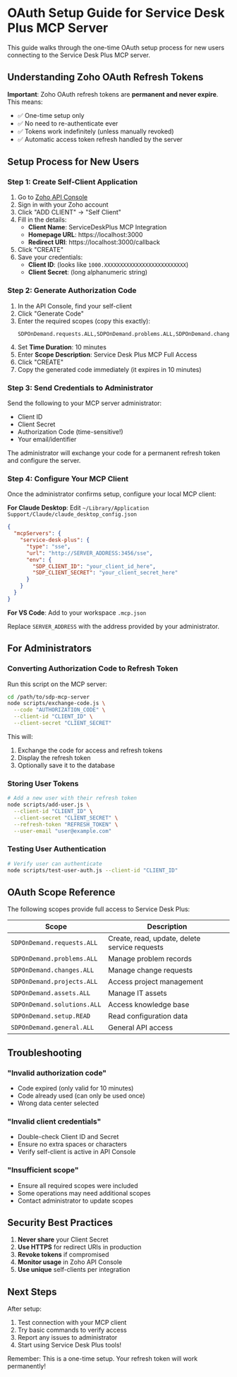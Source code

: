 # OAuth Setup Guide for Service Desk Plus MCP Server

This guide walks through the one-time OAuth setup process for new users connecting to the Service Desk Plus MCP server.

## Understanding Zoho OAuth Refresh Tokens

**Important**: Zoho OAuth refresh tokens are **permanent and never expire**. This means:
- ✅ One-time setup only
- ✅ No need to re-authenticate ever
- ✅ Tokens work indefinitely (unless manually revoked)
- ✅ Automatic access token refresh handled by the server

## Setup Process for New Users

### Step 1: Create Self-Client Application

1. Go to [Zoho API Console](https://api-console.zoho.com/)
2. Sign in with your Zoho account
3. Click "ADD CLIENT" → "Self Client"
4. Fill in the details:
   - **Client Name**: ServiceDeskPlus MCP Integration
   - **Homepage URL**: https://localhost:3000
   - **Redirect URI**: https://localhost:3000/callback
5. Click "CREATE"
6. Save your credentials:
   - **Client ID**: (looks like `1000.XXXXXXXXXXXXXXXXXXXXXXXXXX`)
   - **Client Secret**: (long alphanumeric string)

### Step 2: Generate Authorization Code

1. In the API Console, find your self-client
2. Click "Generate Code"
3. Enter the required scopes (copy this exactly):
   ```
   SDPOnDemand.requests.ALL,SDPOnDemand.problems.ALL,SDPOnDemand.changes.ALL,SDPOnDemand.projects.ALL,SDPOnDemand.assets.ALL,SDPOnDemand.solutions.ALL,SDPOnDemand.setup.READ,SDPOnDemand.general.ALL
   ```
4. Set **Time Duration**: 10 minutes
5. Enter **Scope Description**: Service Desk Plus MCP Full Access
6. Click "CREATE"
7. Copy the generated code immediately (it expires in 10 minutes)

### Step 3: Send Credentials to Administrator

Send the following to your MCP server administrator:
- Client ID
- Client Secret  
- Authorization Code (time-sensitive!)
- Your email/identifier

The administrator will exchange your code for a permanent refresh token and configure the server.

### Step 4: Configure Your MCP Client

Once the administrator confirms setup, configure your local MCP client:

**For Claude Desktop**: Edit `~/Library/Application Support/Claude/claude_desktop_config.json`

```json
{
  "mcpServers": {
    "service-desk-plus": {
      "type": "sse",
      "url": "http://SERVER_ADDRESS:3456/sse",
      "env": {
        "SDP_CLIENT_ID": "your_client_id_here",
        "SDP_CLIENT_SECRET": "your_client_secret_here"
      }
    }
  }
}
```

**For VS Code**: Add to your workspace `.mcp.json`

Replace `SERVER_ADDRESS` with the address provided by your administrator.

## For Administrators

### Converting Authorization Code to Refresh Token

Run this script on the MCP server:

```bash
cd /path/to/sdp-mcp-server
node scripts/exchange-code.js \
  --code "AUTHORIZATION_CODE" \
  --client-id "CLIENT_ID" \
  --client-secret "CLIENT_SECRET"
```

This will:
1. Exchange the code for access and refresh tokens
2. Display the refresh token
3. Optionally save it to the database

### Storing User Tokens

```bash
# Add a new user with their refresh token
node scripts/add-user.js \
  --client-id "CLIENT_ID" \
  --client-secret "CLIENT_SECRET" \
  --refresh-token "REFRESH_TOKEN" \
  --user-email "user@example.com"
```

### Testing User Authentication

```bash
# Verify user can authenticate
node scripts/test-user-auth.js --client-id "CLIENT_ID"
```

## OAuth Scope Reference

The following scopes provide full access to Service Desk Plus:

| Scope | Description |
|-------|-------------|
| `SDPOnDemand.requests.ALL` | Create, read, update, delete service requests |
| `SDPOnDemand.problems.ALL` | Manage problem records |
| `SDPOnDemand.changes.ALL` | Manage change requests |
| `SDPOnDemand.projects.ALL` | Access project management |
| `SDPOnDemand.assets.ALL` | Manage IT assets |
| `SDPOnDemand.solutions.ALL` | Access knowledge base |
| `SDPOnDemand.setup.READ` | Read configuration data |
| `SDPOnDemand.general.ALL` | General API access |

## Troubleshooting

### "Invalid authorization code"
- Code expired (only valid for 10 minutes)
- Code already used (can only be used once)
- Wrong data center selected

### "Invalid client credentials"
- Double-check Client ID and Secret
- Ensure no extra spaces or characters
- Verify self-client is active in API Console

### "Insufficient scope"
- Ensure all required scopes were included
- Some operations may need additional scopes
- Contact administrator to update scopes

## Security Best Practices

1. **Never share** your Client Secret
2. **Use HTTPS** for redirect URIs in production
3. **Revoke tokens** if compromised
4. **Monitor usage** in Zoho API Console
5. **Use unique** self-clients per integration

## Next Steps

After setup:
1. Test connection with your MCP client
2. Try basic commands to verify access
3. Report any issues to administrator
4. Start using Service Desk Plus tools!

Remember: This is a one-time setup. Your refresh token will work permanently!